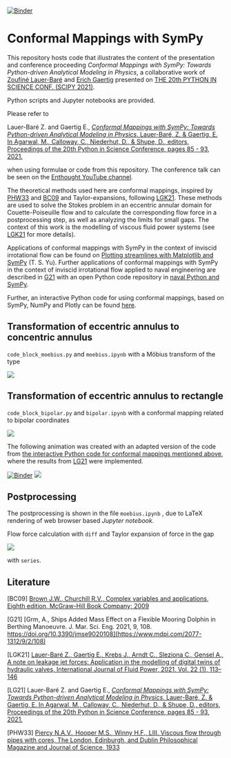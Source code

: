 [![Binder](https://mybinder.org/badge_logo.svg)](https://mybinder.org/v2/gh/zolabar/ConformalMappingSympy/HEAD)
# Conformal Mappings with SymPy 

This repository hosts code that illustrates the content of the presentation and conference proceeding *Conformal Mappings with SymPy: Towards Python-driven Analytical Modeling in Physics*, a collaborative work of [Zoufiné Lauer-Baré](https://orcid.org/0000-0002-7083-6909) and [Erich Gaertig](https://orcid.org/0000-0003-1728-6466) presented on [THE 20th PYTHON IN SCIENCE CONF. (SCIPY 2021)](https://www.scipy2021.scipy.org/).

Python scripts and Jupyter notebooks are provided.

Please refer to 

Lauer-Baré Z. and Gaertig E., [*Conformal Mappings with SymPy: Towards Python-driven Analytical Modeling in Physics*. Lauer-Baré, Z. & Gaertig, E. In Agarwal, M., Calloway, C., Niederhut, D., & Shupe, D., editors, Proceedings of the 20th Python in Science Conference, pages 85 - 93, 2021. ](https://conference.scipy.org/proceedings/scipy2021/lauer_bare_gaertig.html)

when using formulae or code from this repository. The conference talk can be seen on the [Enthought YouTube channel](https://www.youtube.com/watch?v=P5ybpjv2uDA).

The theoretical methods used here are conformal mappings, inspired by [PHW33](https://www.tandfonline.com/doi/abs/10.1080/14786443309462212) and [BC09](https://www.mheducation.com/highered/product/complex-variables-applications-brown-churchill/M9780073383170.html) and Taylor-expansions, following [LGK21](https://journals.riverpublishers.com/index.php/IJFP/article/view/5535). These methods are used to solve the Stokes problem in an eccentric annular domain for Couette-Poiseuille flow and to calculate the corresponding flow force in a postprocessing step, as well as analyzing the limits for small gaps. The context of this work is the modelling of viscous fluid power systems (see [LGK21](https://journals.riverpublishers.com/index.php/IJFP/article/view/5535) for more details).

Applications of conformal mappings with SymPy in the context of inviscid irrotational flow can be found on [Plotting streamlines with Matplotlib and SymPy](https://tonysyu.github.io/plotting-streamlines-with-matplotlib-and-sympy.html#.YPf_rKjwhPb) (T. S. Yu).
Further applications of conformal mappings with SymPy in the context of inviscid irrotational flow applied to naval engineering are described in [G21](https://www.mdpi.com/2077-1312/9/2/108) with an open Python code repository in [naval Python and SymPy](https://zenodo.org/record/4452633#.YPpnYegzZPZ).

Further, an interactive Python code for using conformal mappings, based on SymPy, NumPy and Plotly can be found [here](https://github.com/zolabar/Conformal-Maps).

## Transformation of eccentric annulus to concentric annulus

```code_block_moebius.py``` and ```moebius.ipynb``` with a Möbius transform of the type

<img src="https://render.githubusercontent.com/render/math?math=w(z)=\frac{z %2B ia}{az %2B i}">

## Transformation of eccentric annulus to rectangle

```code_block_bipolar.py``` and ```bipolar.ipynb``` with a conformal mapping related to bipolar coordinates

<img src="https://render.githubusercontent.com/render/math?math=w(z)=2\cdot \tan^{-1}\left(\frac{z %2B i\gamma}{c}\right)">

The following animation was created with an adapted version of the code from [the interactive Python code for conformal mappings mentioned above](https://github.com/zolabar/Conformal-Maps), where the results from [LG21](https://conference.scipy.org/proceedings/scipy2021/lauer_bare_gaertig.html) were implemented.

[![Binder](https://mybinder.org/badge_logo.svg)](https://mybinder.org/v2/gh/zolabar/Conformal-Maps/HEAD)
![](mapping_arctan_colored_boundary.gif)

## Postprocessing

The postprocessing is shown in the file ```moebius.ipynb``` , due to LaTeX rendering of web browser based *Jupyter notebook*.

Flow force calculation with ```diff``` and Taylor expansion of force in the gap 

<img src="https://render.githubusercontent.com/render/math?math=\delta">

with ```series```.

## Literature

[BC09] [Brown J.W., Churchill R.V., Complex variables and applications, Eighth edition, McGraw-Hill Book Company; 2009](https://www.mheducation.com/highered/product/complex-variables-applications-brown-churchill/M9780073383170.html)

[G21] [Grm, A., Ships Added Mass Effect on a Flexible Mooring Dolphin in Berthing Manoeuvre. J. Mar. Sci. Eng. 2021, 9, 108. https://doi.org/10.3390/jmse9020108](https://www.mdpi.com/2077-1312/9/2/108)

[LGK21] [Lauer-Baré Z., Gaertig E., Krebs J., Arndt C., Sleziona C., Gensel A., A note on leakage jet forces: Application in the modelling of digital twins of hydraulic valves, International Journal of Fluid Power, 2021, Vol. 22 (1), 113–146](https://journals.riverpublishers.com/index.php/IJFP/article/view/5535)

[LG21] Lauer-Baré Z. and Gaertig E., [*Conformal Mappings with SymPy: Towards Python-driven Analytical Modeling in Physics*. Lauer-Baré, Z. & Gaertig, E. In Agarwal, M., Calloway, C., Niederhut, D., & Shupe, D., editors, Proceedings of the 20th Python in Science Conference, pages 85 - 93, 2021. ](https://conference.scipy.org/proceedings/scipy2021/lauer_bare_gaertig.html)

[PHW33] [Piercy N.A.V., Hooper M.S., Winny H.F., LIII. Viscous flow through pipes with cores, The London, Edinburgh, and Dublin Philosophical Magazine and Journal of Science, 1933](https://www.tandfonline.com/doi/abs/10.1080/14786443309462212)
